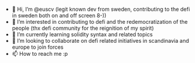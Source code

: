 - 👋 Hi, I’m @euscv (legit known dev from sweden, contributing to the defi in sweden both on and off screen 8-))
- 👀 I’m interested in contributing to defi and the redemocratization of the people (thx defi community for the reignition of my spirit)
- 🌱 I’m currently learning solidity syntax and related topics
- 💞️ I’m looking to collaborate on defi related initiatives in scandinavia and europe to join forces 
- 📫 How to reach me :p

<!---
euscv/euscv is a ✨ special ✨ repository because its `README.md` (this file) appears on your GitHub profile.
You can click the Preview link to take a look at your changes.
--->
